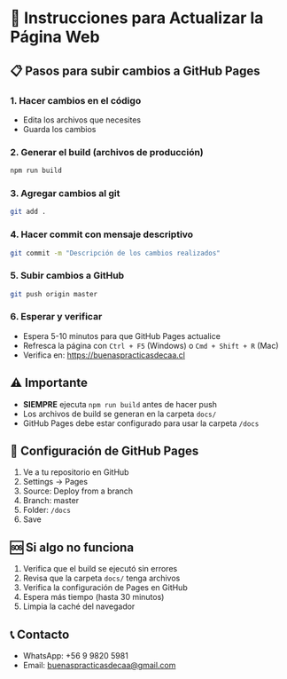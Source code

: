 # 🚀 Instrucciones para Actualizar la Página Web

## 📋 Pasos para subir cambios a GitHub Pages

### 1. **Hacer cambios en el código**
- Edita los archivos que necesites
- Guarda los cambios

### 2. **Generar el build (archivos de producción)**
```bash
npm run build
```

### 3. **Agregar cambios al git**
```bash
git add .
```

### 4. **Hacer commit con mensaje descriptivo**
```bash
git commit -m "Descripción de los cambios realizados"
```

### 5. **Subir cambios a GitHub**
```bash
git push origin master
```

### 6. **Esperar y verificar**
- Espera 5-10 minutos para que GitHub Pages actualice
- Refresca la página con `Ctrl + F5` (Windows) o `Cmd + Shift + R` (Mac)
- Verifica en: https://buenaspracticasdecaa.cl

## ⚠️ Importante

- **SIEMPRE** ejecuta `npm run build` antes de hacer push
- Los archivos de build se generan en la carpeta `docs/`
- GitHub Pages debe estar configurado para usar la carpeta `/docs`

## 🔧 Configuración de GitHub Pages

1. Ve a tu repositorio en GitHub
2. Settings → Pages
3. Source: Deploy from a branch
4. Branch: master
5. Folder: `/docs`
6. Save

## 🆘 Si algo no funciona

1. Verifica que el build se ejecutó sin errores
2. Revisa que la carpeta `docs/` tenga archivos
3. Verifica la configuración de Pages en GitHub
4. Espera más tiempo (hasta 30 minutos)
5. Limpia la caché del navegador

## 📞 Contacto

- WhatsApp: +56 9 9820 5981
- Email: buenaspracticasdecaa@gmail.com
